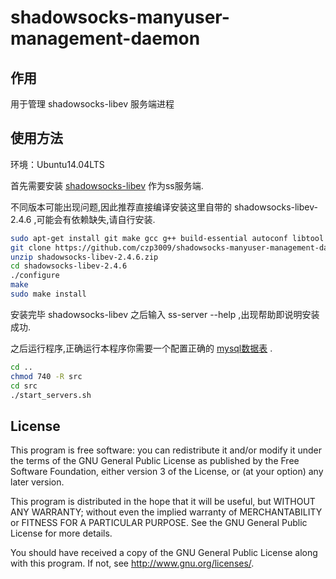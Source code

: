 # shadowsocks-manyuser-management-daemon

## 作用

用于管理 shadowsocks-libev 服务端进程

## 使用方法

环境：Ubuntu14.04LTS

首先需要安装 [shadowsocks-libev](https://github.com/shadowsocks/shadowsocks-libev) 作为ss服务端.

不同版本可能出现问题,因此推荐直接编译安装这里自带的 shadowsocks-libev-2.4.6 ,可能会有依赖缺失,请自行安装.

```bash
sudo apt-get install git make gcc g++ build-essential autoconf libtool libssl-dev unzip
git clone https://github.com/czp3009/shadowsocks-manyuser-management-daemon.git
unzip shadowsocks-libev-2.4.6.zip
cd shadowsocks-libev-2.4.6
./configure
make
sudo make install
```

安装完毕 shadowsocks-libev 之后输入 ss-server --help ,出现帮助即说明安装成功.

之后运行程序,正确运行本程序你需要一个配置正确的 [mysql数据表](https://github.com/czp3009/shadowsocks-manyuser-management-daemon/tree/master/mysql_backup_file) .

```bash
cd ..
chmod 740 -R src
cd src
./start_servers.sh
```

## License

This program is free software: you can redistribute it and/or modify it under the terms of the GNU General Public License as published by the Free Software Foundation, either version 3 of the License, or (at your option) any later version.

This program is distributed in the hope that it will be useful, but WITHOUT ANY WARRANTY; without even the implied warranty of MERCHANTABILITY or FITNESS FOR A PARTICULAR PURPOSE. See the GNU General Public License for more details.

You should have received a copy of the GNU General Public License along with this program. If not, see http://www.gnu.org/licenses/.
